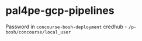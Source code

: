 # pal4pe-gcp-pipelines

Password in `concourse-bosh-deployment` credhub - `/p-bosh/concourse/local_user`
